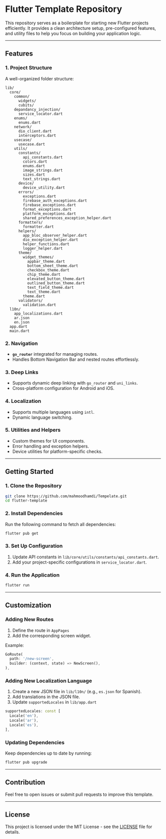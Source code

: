 # Flutter Template Repository

This repository serves as a boilerplate for starting new Flutter projects efficiently. It provides a clean architecture setup, pre-configured features, and utility files to help you focus on building your application logic.

---

## Features

### 1. **Project Structure**

A well-organized folder structure:

```structure
lib/
  core/
    common/
      widgets/
      cubits/
    depandancy_injection/
      service_locator.dart
    enums/
      enums.dart
    network/
      dio_client.dart
      interceptors.dart
    usecase/
      usecase.dart
    utils/
      constants/
        api_constants.dart
        colors.dart
        enums.dart
        image_strings.dart
        sizes.dart
        text_strings.dart
      device/
        device_utility.dart
      errors/
        exceptions.dart
        firebase_auth_exceptions.dart
        firebase_exceptions.dart
        format_exceptions.dart
        platform_exceptions.dart
        shared_preferences_exception_helper.dart
      formatters/
        formatter.dart
      helpers/
        app_bloc_observer_helper.dart
        dio_exception_helper.dart
        helper_functions.dart
        logger_helper.dart
      theme/
        widget_themes/
          appbar_theme.dart
          bottom_sheet_theme.dart
          checkbox_theme.dart
          chip_theme.dart
          elevated_button_theme.dart
          outlined_button_theme.dart
          text_field_theme.dart
          text_theme.dart
        theme.dart
      validators/
        validation.dart
  l10n/
    app_localizations.dart
    ar.json
    en.json
  app.dart
  main.dart
```

### 2. **Navigation**

- **`go_router`** integrated for managing routes.
- Handles Bottom Navigation Bar and nested routes effortlessly.

### 3. **Deep Links**

- Supports dynamic deep linking with `go_router` and `uni_links`.
- Cross-platform configuration for Android and iOS.

### 4. **Localization**

- Supports multiple languages using `intl`.
- Dynamic language switching.

### 5. **Utilities and Helpers**

- Custom themes for UI components.
- Error handling and exception helpers.
- Device utilities for platform-specific checks.

---

## Getting Started

### 1. **Clone the Repository**

```bash
git clone https://github.com/mahmoodhamdi/Tempelate.git
cd flutter-template
```

### 2. **Install Dependencies**

Run the following command to fetch all dependencies:

```bash
flutter pub get
```

### 3. **Set Up Configuration**

1. Update API constants in `lib/core/utils/constants/api_constants.dart`.
2. Add your project-specific configurations in `service_locator.dart`.

### 4. **Run the Application**

```bash
flutter run
```

---

## Customization

### Adding New Routes

1. Define the route in `AppPages`
2. Add the corresponding screen widget.

Example:

```dart
GoRoute(
  path: '/new-screen',
  builder: (context, state) => NewScreen(),
),
```

### Adding New Localization Language

1. Create a new JSON file in `lib/l10n/` (e.g., `es.json` for Spanish).
2. Add translations in the JSON file.
3. Update `supportedLocales` in `lib/app.dart`

```dart
supportedLocales: const [
  Locale('en'),
  Locale('ar'),
  Locale('es'),
],
```

### Updating Dependencies

Keep dependencies up to date by running:

```bash
flutter pub upgrade
```

---

## Contribution

Feel free to open issues or submit pull requests to improve this template.

---

## License

This project is licensed under the MIT License - see the [LICENSE](LICENSE) file for details.
